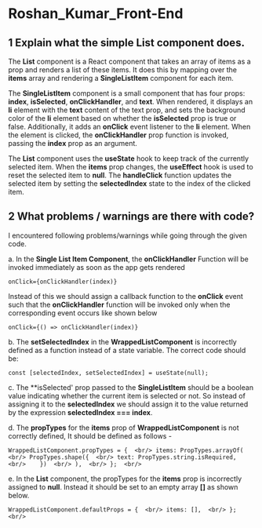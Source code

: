 # Roshan_Kumar_Front-End
## 1 Explain what the simple List component does.

The **List** component is a React component that takes an array of items as a prop and renders a list of these items. It does this by mapping over the **items** array and rendering a **SingleListItem** component for each item.

The **SingleListItem** component is a small component that has four props: **index**, **isSelected**, **onClickHandler**, and **text**. When rendered, it displays an **li** element with the **text** content of the text prop, and sets the background color of the **li** element based on whether the **isSelected** prop is true or false. Additionally, it adds an **onClick** event listener to the **li** element. When the element is clicked, the **onClickHandler** prop function is invoked, passing the **index** prop as an argument.

The **List** component uses the **useState** hook to keep track of the currently selected item. When the **items** prop changes, the **useEffect** hook is used to reset the selected item to **null**. The **handleClick** function updates the selected item by setting the **selectedIndex** state to the index of the clicked item.

 ## 2 What problems / warnings are there with code?
I encountered following problems/warnings while going through the given code.

a. In the **Single List Item Component**, the **onClickHandler** Function will be invoked immediately as soon as the app gets rendered

`onClick={onClickHandler(index)}`

Instead of this we should assign a callback function to the **onClick** event such that the **onClickHandler** function will be invoked only when the corresponding event occurs like shown below

`onClick={() => onClickHandler(index)}`

b. The **setSelectedIndex** in the **WrappedListComponent** is incorrectly defined as a function instead of a state variable. The correct code should be:

`const [selectedIndex, setSelectedIndex] = useState(null);`


c. The **isSelected' prop passed to the **SingleListItem** should be a boolean value indicating whether the current item is selected or not. So instead of assigning it to the **selectedIndex** we should assign it to the value returned by  the expression **selectedIndex === index**.


d. The **propTypes** for the **items** prop of **WrappedListComponent** is not correctly defined, It should be defined as follows - 


`
 WrappedListComponent.propTypes = {  <br/>
  items: PropTypes.arrayOf(  <br/>
    PropTypes.shape({  <br/>
      text: PropTypes.string.isRequired, <br/>   
    })  <br/>
  ),  <br/>
};  <br/>
`


e. In the **List** component, the propTypes for the **items** prop is incorrectly assigned to
**null**. Instead it should be set to an empty array **[]** as shown below.

`
WrappedListComponent.defaultProps = {  <br/>
  items: [],  <br/>
};   <br/>
`

